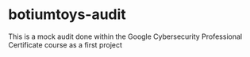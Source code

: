 # botiumtoys-audit
This is a mock audit done within the Google Cybersecurity Professional Certificate course as a first project
